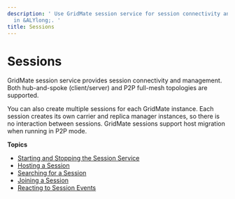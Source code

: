 ```yaml
---
description: ' Use GridMate session service for session connectivity and management
  in &ALYlong;. '
title: Sessions
---
```

# Sessions<a name="network-session-service"></a>

GridMate session service provides session connectivity and management\. Both hub\-and\-spoke \(client/server\) and P2P full\-mesh topologies are supported\.

You can also create multiple sessions for each GridMate instance\. Each session creates its own carrier and replica manager instances, so there is no interaction between sessions\. GridMate sessions support host migration when running in P2P mode\.

**Topics**
+ [Starting and Stopping the Session Service](network-session-service-start-stop.md)
+ [Hosting a Session](network-session-service-hosting.md)
+ [Searching for a Session](network-session-service-searching.md)
+ [Joining a Session](network-session-service-joining.md)
+ [Reacting to Session Events](network-session-service-events.md)